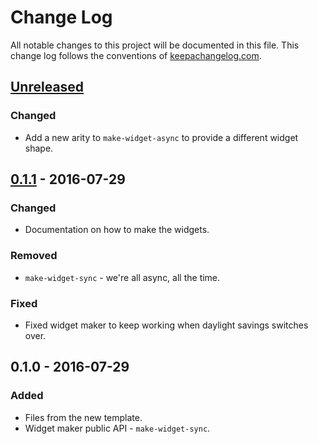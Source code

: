 # Change Log
All notable changes to this project will be documented in this file. This change log follows the conventions of [keepachangelog.com](http://keepachangelog.com/).

## [Unreleased]
### Changed
- Add a new arity to `make-widget-async` to provide a different widget shape.

## [0.1.1] - 2016-07-29
### Changed
- Documentation on how to make the widgets.

### Removed
- `make-widget-sync` - we're all async, all the time.

### Fixed
- Fixed widget maker to keep working when daylight savings switches over.

## 0.1.0 - 2016-07-29
### Added
- Files from the new template.
- Widget maker public API - `make-widget-sync`.

[Unreleased]: https://github.com/your-name/pokemongo-bot/compare/0.1.1...HEAD
[0.1.1]: https://github.com/your-name/pokemongo-bot/compare/0.1.0...0.1.1
